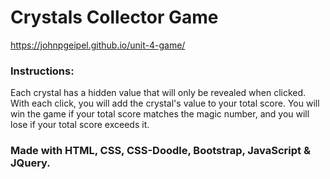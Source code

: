 # Crystals Collector Game
https://johnpgeipel.github.io/unit-4-game/
### Instructions:
Each crystal has a hidden value that will only be revealed when clicked. With each click, you will add the crystal's value to your total score. You will win the game if your total score matches the magic number, and you will lose if your total score exceeds it.

### Made with HTML, CSS, CSS-Doodle, Bootstrap, JavaScript & JQuery.

